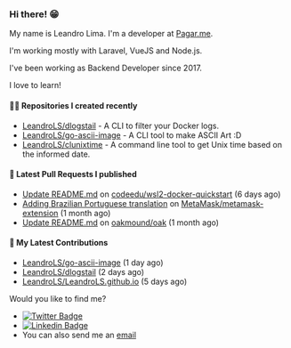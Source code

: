 ### Hi there! 😁 

My name is Leandro Lima. I'm a developer at [Pagar.me](https://pagar.me/).  

I'm working mostly with Laravel, VueJS and Node.js. 

I've been working as Backend Developer since 2017. 

I love to learn!  

#### 👨‍💻 Repositories I created recently
- [LeandroLS/dlogstail](https://github.com/LeandroLS/dlogstail) - A CLI to filter your Docker logs.
- [LeandroLS/go-ascii-image](https://github.com/LeandroLS/go-ascii-image) - A CLI tool to make ASCII Art :D
- [LeandroLS/clunixtime](https://github.com/LeandroLS/clunixtime) - A command line tool to get Unix time based on the informed date.

#### 🔨 Latest Pull Requests I published

- [Update README.md](https://github.com/codeedu/wsl2-docker-quickstart/pull/19) on [codeedu/wsl2-docker-quickstart](https://github.com/codeedu/wsl2-docker-quickstart) (6 days ago)
- [Adding Brazilian Portuguese translation](https://github.com/MetaMask/metamask-extension/pull/13470) on [MetaMask/metamask-extension](https://github.com/MetaMask/metamask-extension) (1 month ago)
- [Update README.md](https://github.com/oakmound/oak/pull/180) on [oakmound/oak](https://github.com/oakmound/oak) (1 month ago)

#### :construction_worker: My Latest Contributions

- [LeandroLS/go-ascii-image](https://github.com/LeandroLS/go-ascii-image) (1 day ago)
- [LeandroLS/dlogstail](https://github.com/LeandroLS/dlogstail) (2 days ago)
- [LeandroLS/LeandroLS.github.io](https://github.com/LeandroLS/LeandroLS.github.io) (5 days ago)

Would you like to find me?

- [![Twitter Badge](https://img.shields.io/badge/-Twitter-1ca0f1?style=flat-square&labelColor=1ca0f1&logo=twitter&logoColor=white&link=https://twitter.com/le_limasilva)](https://twitter.com/le_limasilva)  
- [![Linkedin Badge](https://img.shields.io/badge/-LinkedIn-blue?style=flat-square&logo=Linkedin&logoColor=white&link=https://www.linkedin.com/in/llimasilva/)](https://www.linkedin.com/in/llimasilva/)  
- You can also send me an [email](mailto:llimas@outlook.com)
